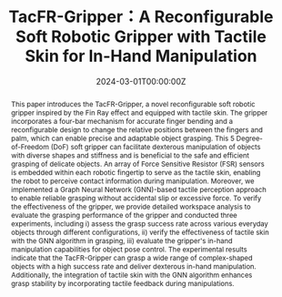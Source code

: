 ---
title: 'TacFR-Gripper：A Reconfigurable Soft Robotic Gripper with Tactile Skin for In-Hand Manipulation'

# Authors
# If you created a profile for a user (e.g. the default `admin` user), write the username (folder name) here
# and it will be replaced with their full name and linked to their profile.
authors:
  - Qingzheng Cong
  - Wen Fan
  - Dandan Zhang

# Author notes (optional)
author_notes:
  - 'Equal contribution'
  - 'Equal contribution'

date: '2024-03-01T00:00:00Z'
doi: ''

# Schedule page publish date (NOT publication's date).
publishDate: '2017-01-01T00:00:00Z'

# Publication type.
# Accepts a single type but formatted as a YAML list (for Hugo requirements).
# Enter a publication type from the CSL standard.
publication_types: ['paper-journal']

# Publication name and optional abbreviated publication name.
publication: In *MDPI Actuator*
publication_short: In *Actuator MDPI*

abstract: This paper introduces the TacFR-Gripper, a novel reconfigurable soft robotic gripper inspired by the Fin Ray effect and equipped with tactile skin. The gripper incorporates a four-bar mechanism for accurate finger bending and a reconfigurable design to change the relative positions between the fingers and palm, which can enable precise and adaptable object grasping.  This 5 Degree-of-Freedom (DoF) soft gripper can facilitate dexterous manipulation of objects with diverse shapes and stiffness and is beneficial to the safe and efficient grasping of delicate objects. An array of Force Sensitive Resistor (FSR) sensors is embedded within each robotic fingertip to serve as the tactile skin, enabling the robot to perceive contact information during manipulation. Moreover, we implemented a Graph Neural Network (GNN)-based tactile perception approach to enable reliable grasping without accidental slip or excessive force. To verify the effectiveness of the gripper, we provide detailed workspace analysis to evaluate the grasping performance of the gripper and conducted three experiments, including i) assess the grasp success rate across various everyday objects through different configurations, ii) verify the effectiveness of tactile skin with the GNN algorithm in grasping, iii) evaluate the gripper's in-hand manipulation capabilities for object pose control.  The experimental results indicate that the TacFR-Gripper can grasp a wide range of complex-shaped objects with a high success rate and deliver dexterous in-hand manipulation. Additionally, the integration of tactile skin with the GNN algorithm enhances grasp stability by incorporating tactile feedback during manipulations.
# Summary. An optional shortened abstract.
# summary: Lorem ipsum dolor sit amet, consectetur adipiscing elit. Duis posuere tellus ac convallis placerat. Proin tincidunt magna sed ex sollicitudin condimentum.

tags: []

# Display this page in the Featured widget?
featured: true

# Custom links (uncomment lines below)
# links:
# - name: Custom Link
#   url: http://example.org
url_pdf: "https://www.mdpi.com/2076-0825/13/12/521"
# url_pdf: ''
# url_code: 'https://github.com/HugoBlox/hugo-blox-builder'
# url_dataset: 'https://github.com/HugoBlox/hugo-blox-builder'
# url_poster: ''
# url_project: ''
# url_slides: ''
# url_source: 'https://github.com/HugoBlox/hugo-blox-builder'
# url_video: 'https://youtube.com'

# # Featured image
# # To use, add an image named `featured.jpg/png` to your page's folder.
# image:
#   caption: 'Image credit: [**Unsplash**](https://unsplash.com/photos/pLCdAaMFLTE)'
#   focal_point: ''
#   preview_only: false

# # Associated Projects (optional).
# #   Associate this publication with one or more of your projects.
# #   Simply enter your project's folder or file name without extension.
# #   E.g. `internal-project` references `content/project/internal-project/index.md`.
# #   Otherwise, set `projects: []`.
# projects:
#   - example

# # Slides (optional).
# #   Associate this publication with Markdown slides.
# #   Simply enter your slide deck's filename without extension.
# #   E.g. `slides: "example"` references `content/slides/example/index.md`.
# #   Otherwise, set `slides: ""`.
# slides: example


# {{% callout note %}}
# Click the _Cite_ button above to demo the feature to enable visitors to import publication metadata into their reference management software.
# {{% /callout %}}

# {{% callout note %}}
# Create your slides in Markdown - click the _Slides_ button to check out the example.
# {{% /callout %}}

# Add the publication's **full text** or **supplementary notes** here. You can use rich formatting such as including [code, math, and images](https://docs.hugoblox.com/content/writing-markdown-latex/).
---